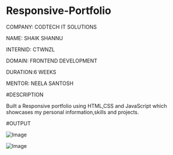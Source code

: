 # Responsive-Portfolio

COMPANY: CODTECH IT SOLUTIONS

NAME: SHAIK SHANNU

INTERNID: CTWNZL

DOMAIN: FRONTEND DEVELOPMENT

DURATION:6 WEEKS

MENTOR: NEELA SANTOSH

#DESCRIPTION

Built a Responsive portfolio using HTML,CSS and JavaScript which showcases my personal information,skills and projects.

#OUTPUT

![Image](https://github.com/user-attachments/assets/0c58221b-5307-420a-95ba-99f2742f7bbb)

![Image](https://github.com/user-attachments/assets/d845f813-6d4a-437c-b3d5-ff44eccbf076)
